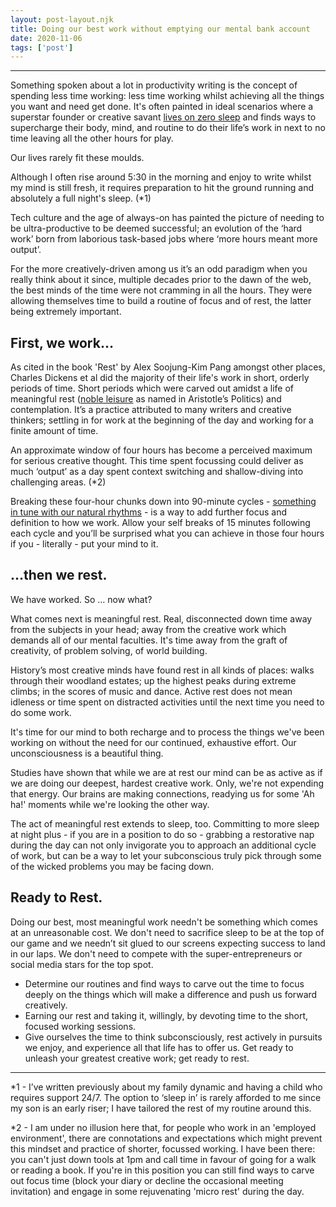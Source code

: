 ```yaml
---
layout: post-layout.njk 
title: Doing our best work without emptying our mental bank account
date: 2020-11-06
tags: ['post']
---
```


*****
<!-- Excerpt Start -->
Something spoken about a lot in productivity writing is the concept of spending less time working: less time working whilst achieving all the things you want and need get done.<!-- Excerpt End --> It's often painted in ideal scenarios where a superstar founder or creative savant [lives on zero sleep](https://www.inc.com/dave-schools/exactly-how-much-sleep-mark-zuckerberg-jack-dorsey-and-other-successful-business.html) and finds ways to supercharge their body, mind, and routine to do their life’s work in next to no time leaving all the other hours for play.

Our lives rarely fit these moulds.

Although I often rise around 5:30 in the morning and enjoy to write whilst my mind is still fresh, it requires preparation to hit the ground running and absolutely a full night's sleep. (*1)

Tech culture and the age of always-on has painted the picture of needing to be ultra-productive to be deemed successful; an evolution of the ‘hard work’ born from laborious task-based jobs where ‘more hours meant more output’.

For the more creatively-driven among us it’s an odd paradigm when you really think about it since, multiple decades prior to the dawn of the web, the best minds of the time were not cramming in all the hours. They were allowing themselves time to build a routine of focus and of rest, the latter being extremely important.

## First, we work…

As cited in the book 'Rest' by Alex Soojung-Kim Pang amongst other places, Charles Dickens et al did the majority of their life's work in short, orderly periods of time. Short periods which were carved out amidst a life of meaningful rest ([noble leisure](http://www.nobleleisure.org) as named in Aristotle’s Politics) and contemplation. It’s a practice attributed to many writers and creative thinkers; settling in for work at the beginning of the day and working for a finite amount of time.

An approximate window of four hours has become a perceived maximum for serious creative thought. This time spent focussing could deliver as much ‘output’ as a day spent context switching and shallow-diving into challenging areas. (*2)

Breaking these four-hour chunks down into 90-minute cycles - [something in tune with our natural rhythms](https://www.inc.com/wanda-thibodeaux/why-working-in-90-minute-intervals-is-powerful-for-your-body-and-job-according-t.html) - is a way to add further focus and definition to how we work. Allow your self breaks of 15 minutes following each cycle and you’ll be surprised what you can achieve in those four hours if you - literally - put your mind to it.

## …then we rest.

We have worked. So … now what?

What comes next is meaningful rest. Real, disconnected down time away from the subjects in your head; away from the creative work which demands all of our mental faculties. It's time away from the graft of creativity, of problem solving, of world building. 

History’s most creative minds have found rest in all kinds of places: walks through their woodland estates; up the highest peaks during extreme climbs; in the scores of music and dance. Active rest does not mean idleness or time spent on distracted activities until the next time you need to do some work.

It's time for our mind to both recharge and to process the things we've been working on without the need for our continued, exhaustive effort. Our unconsciousness is a beautiful thing.

Studies have shown that while we are at rest our mind can be as active as if we are doing our deepest, hardest creative work. Only, we're not expending that energy. Our brains are making connections, readying us for some 'Ah ha!' moments while we're looking the other way.

The act of meaningful rest extends to sleep, too. Committing to more sleep at night plus - if you are in a position to do so - grabbing a restorative nap during the day can not only invigorate you to approach an additional cycle of work, but can be a way to let your subconscious truly pick through some of the wicked problems you may be facing down.

## Ready to Rest.

Doing our best, most meaningful work needn't be something which comes at an unreasonable cost. We don't need to sacrifice sleep to be at the top of our game and we needn’t sit glued to our screens expecting success to land in our laps. We don't need to compete with the super-entrepreneurs or social media stars for the top spot.

- Determine our routines and find ways to carve out the time to focus deeply on the things which will make a difference and push us forward creatively.
- Earning our rest and taking it, willingly, by devoting time to the short, focused working sessions.
- Give ourselves the time to think subconsciously, rest actively in pursuits we enjoy, and experience all that life has to offer us.
Get ready to unleash your greatest creative work; get ready to rest.

***

*1 - I’ve written previously about my family dynamic and having a child who requires support 24/7. The option to ‘sleep in’ is rarely afforded to me since my son is an early riser; I have tailored the rest of my routine around this.

*2 - I am under no illusion here that, for people who work in an 'employed environment', there are connotations and expectations which might prevent this mindset and practice of shorter, focussed working. I have been there: you can't just down tools at 1pm and call time in favour of going for a walk or reading a book. If you're in this position you can still find ways to carve out focus time (block your diary or decline the occasional meeting invitation) and engage in some rejuvenating 'micro rest' during the day.
